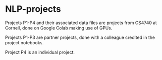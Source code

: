 # NLP-projects

Projects P1-P4 and their associated data files are projects from CS4740 at Cornell, done on Google Colab making use of GPUs.

Projects P1-P3 are partner projects, done with a colleague credited in the project notebooks.

Project P4 is an individual project.
